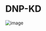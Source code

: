 # DNP-KD
![image]([https://github.com/ZhiliangMa/MPU6500-HMC5983-AK8975-BMP280-MS5611-10DOF-IMU-PCB/blob/main/img/IMU-V5-TOP.jpg](https://github.com/AutomanXXX/DNP-KD/blob/main/fig2.png))
